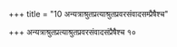 +++
title = "10 अन्यत्राश्रुतप्रत्याश्रुतप्रवरसंवादसम्प्रैषैश्च"

+++
अन्यत्राश्रुतप्रत्याश्रुतप्रवरसंवादसंप्रैषैश्च १०  
